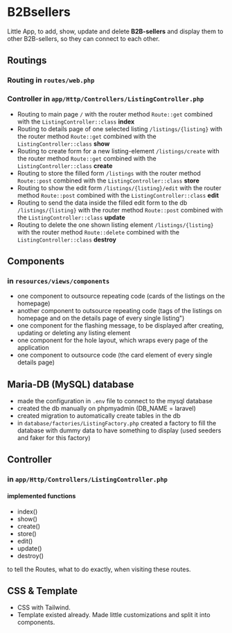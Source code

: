 # B2Bsellers

Little App, to add, show, update and delete **B2B-sellers** and display them to other B2B-sellers, so they can connect to each other.

## Routings

### Routing in ``routes/web.php``
### Controller in ``app/Http/Controllers/ListingController.php``

- Routing to main page ``/`` with the router method ``Route::get`` combined with the ``ListingController::class`` **index**
- Routing to details page of one selected listing ``/listings/{listing}`` with the router method ``Route::get`` combined with the ``ListingController::class`` **show** 
- Routing to create form for a new listing-element ``/listings/create`` with the router method ``Route::get`` combined with the ``ListingController::class`` **create**
- Routing to store the filled form ``/listings`` with the router method ``Route::post`` combined with the ``ListingController::class`` **store**
- Routing to show the edit form ``/listings/{listing}/edit`` with the router method ``Route::post`` combined with the ``ListingController::class`` **edit**
- Routing to send the data inside the filled edit form to the db ``/listings/{listing}`` with the router method ``Route::post`` combined with the ``ListingController::class`` **update**
- Routing to delete the one shown listing element ``/listings/{listing}`` with the router method ``Route::delete`` combined with the ``ListingController::class`` **destroy**

## Components

### in ``resources/views/components``

- one component to outsource repeating code (cards of the listings on the homepage) 
- another component to outsource repeating code (tags of the listings on homepage and on the details page of every single listing")
- one component for the flashing message, to be displayed after creating, updating or deleting any listing element
- one component for the hole layout, which wraps every page of the application
- one component to outsource code (the card element of every single details page)

## Maria-DB (MySQL) database

- made the configuration in ``.env`` file to connect to the mysql database
- created the db manually on phpmyadmin (DB_NAME = laravel)
- created migration to automatically create tables in the db
- in ``database/factories/ListingFactory.php`` created a factory to fill the database with dummy data to have something to display (used seeders and faker for this factory)

## Controller

### in ``app/Http/Controllers/ListingController.php``

#### implemented functions

- index()
- show()
- create()
- store()
- edit()
- update()
- destroy()

to tell the Routes, what to do exactly, when visiting these routes.

## CSS & Template

- CSS with Tailwind.
- Template existed already. Made little customizations and split it into components.
